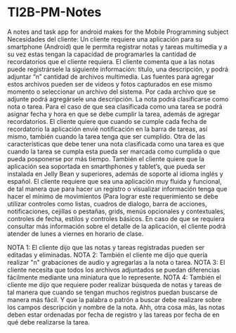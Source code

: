 # TI2B-PM-Notes
A notes and task app for android makes for the Mobile Programming subject
Necesidades del cliente:
Un cliente requiere una aplicación para su smartphone (Android) que le permita registrar notas y
tareas multimedia y a su vez estas tengan la capacidad de programarles la cantidad de
recordatorios que el cliente requiera.
El cliente comenta que a las notas puede registrársele la siguiente información: título, una
descripción, y podrá adjuntar “n” cantidad de archivos multimedia. Las fuentes para agregar estos
archivos pueden ser de videos y fotos capturados en ese mismo momento o seleccionar un archivo
del sistema. Por cada archivo que se adjunte podrá agregársele una descripción.
La nota podrá clasificarse como nota o tarea. Para el caso de que sea clasificada como una tarea se
podrá asignar fecha y hora en que se debe cumplir la tarea, además de agregar recordatorios. El
cliente quiere que cuando se cumple cada fecha de recordatorio la aplicación envié notificación en
la barra de tareas, así mismo, también cuando la tarea tenga que ser cumplido.
Otra de las características que debe tener una nota clasificada como una tarea es que cuando la
tarea se cumpla esta pueda ser marcada como cumplida o que pueda posponerse por más tiempo.
También el cliente quiere que la aplicación sea soportada en smarthphones y tablet’s, que pueda
ser instalada en Jelly Bean y superiores, además de soporte al idioma inglés y español.
El cliente requiere que sea una aplicación muy fluida y funcional, de tal manera que para hacer un
registro o visualizar información tenga que hacer el mínimo de movimientos (Para lograr este
requerimiento se debe utilizar controles como listas, cuadros de dialogo, barra de acciones,
notificaciones, cejillas o pestañas, grids, menús opcionales y contextuales, controles de fecha,
estilos y controles básicos.
En caso de que se requiera consultar más información sobre el detalle de la aplicación, el cliente
podrá atender de lunes a viernes en horario de clase.

NOTA 1: El cliente dijo que las notas y tareas registradas pueden ser editadas y eliminadas.
NOTA 2: También el cliente me dijo que quería realizar &quot;n&quot; grabaciones de audio y agregarlas a la
nota o tarea.
NOTA 3: El cliente necesita que todos los archivos adjuntados se puedan diferencias fácilmente
mediante una miniatura que lo represente.
NOTA 4: También el cliente me dijo que requiere poder realizar búsqueda de notas y tareas de tal
manera que cuando se tengan muchos registros puedan buscarse de manera más fácil. Y que la
palabra o patrón a buscar debe realizare sobre los campos descripción y nombre de la nota. Ahh,
otra cosa más, las notas deben estar ordenadas por fecha de registro y las tareas por fecha de en
qué debe realizarse la tarea.
